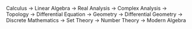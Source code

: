 Calculus -> Linear Algebra        -> Real Analysis -> Complex Analysis -> Topology
         -> Differential Equation -> Geometry      -> Differential Geometry
         -> Discrete Mathematics  -> Set Theory    -> Number Theory   -> Modern Algebra
         
